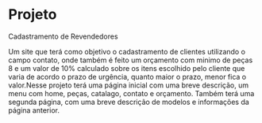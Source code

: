 # Projeto
Cadastramento de Revendedores

Um site que terá como objetivo o cadastramento de clientes utilizando o campo contato, onde também é feito um orçamento com minimo de peças 8 e um valor de 10% calculado sobre os itens escolhido pelo cliente que varia de acordo o prazo de urgência, quanto maior o prazo, menor fica o valor.Nesse projeto terá uma página inicial  com uma breve descrição, um  menu com home, peças, catalago, contato e orçamento.
Também terá uma segunda página, com uma breve descrição de modelos e informações da página anterior.
